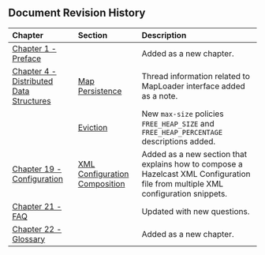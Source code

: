 

## Document Revision History

|Chapter|Section|Description|
|:-------|:-------|:-----------|
|[Chapter 1 - Preface](#preface)||Added as a new chapter.|
|[Chapter 4 - Distributed Data Structures](#distributed-data-structures)|[Map Persistence](#map-persistence)|Thread information related to MapLoader interface added as a note.
||[Eviction](#eviction)|New `max-size` policies `FREE_HEAP_SIZE` and `FREE_HEAP_PERCENTAGE` descriptions added.
|[Chapter 19 - Configuration](#fconfiguration)|[XML Configuration Composition](#xml-configuration-composition)|Added as a new section that explains how to compose a Hazelcast XML Configuration file from multiple XML configuration snippets.|
|[Chapter 21 - FAQ](#frequently-asked-questions)||Updated with new questions.|
|[Chapter 22 - Glossary](#glossary)||Added as a new chapter.|






<br> </br>


